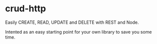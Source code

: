 # crud-http
Easily CREATE, READ, UPDATE and DELETE with REST and Node.

Intented as an easy starting point for your own library to save you some time.
